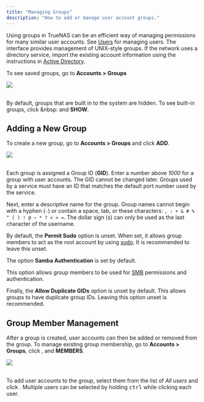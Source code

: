 ```yaml
---
title: "Managing Groups"
description: "How to add or manage user account groups."
---
```


Using groups in TrueNAS can be an efficient way of managing permissions for many similar user accounts.
See [Users](/CORE/Accounts/users/) for managing users.
The interface provides management of UNIX-style groups.
If the network uses a directory service, import the existing account information using the instructions in [Active Directory](/CORE/DirectoryServices/activedirectory/).

To see saved groups, go to **Accounts > Groups**

<img src="/images/AccountsGroupsList.png">
<br><br>

By default, groups that are built in to the system are hidden.
To see built-in groups, click <i class="fas fa-cog" aria-hidden="true" title="Settings"></i>&nbsp: and **SHOW**.

## Adding a New Group

To create a new group, go to **Accounts > Groups** and click **ADD**.

<img src="/images/AccountsGroupsAdd.png">
<br><br>

Each group is assigned a Group ID (**GID**).
Enter a number above *1000* for a group with user accounts.
The GID cannot be changed later.
Groups used by a service must have an ID that matches the default port number used by the service.

Next, enter a descriptive name for the group.
Group names cannot begin with a hyphen (`-`) or contain a space, tab, or these characters: `, : + & # % ^ ( ) ! @ ~ * ? < > =`.
The dollar sign (`$`) can only be used as the last character of the username.

By default, the **Permit Sudo** option is unset.
When set, it allows group members to act as the root account by using [sudo](https://www.sudo.ws/man/1.8.3/sudo.man.html).
It is recommended to leave this unset.

The option **Samba Authentication** is set by default.
<!-- markdown-link-check-disable-next-line -->
This option allows group members to be used for [SMB](/hub/sharing/smb/) permissions and authentication.

Finally, the **Allow Duplicate GIDs** option is unset by default.
This allows groups to have duplicate group IDs.
Leaving this option unset is recommended.

## Group Member Management

After a group is created, user accounts can then be added or removed from the group.
To manage existing group membership, go to **Accounts > Groups**, click <i class="fas fa-chevron-right" aria-hidden="true" title="Right Chevron"></i>, and **MEMBERS**.

<img src="/images/AccountsGroupsMembers.png">
<br><br>

To add user accounts to the group, select them from the list of *All users* and click <i class="fas fa-arrow-right" aria-hidden="true" title="Right Arrow"></i>.
Multiple users can be selected by holding <kbd>ctrl</kbd> while clicking each user.
